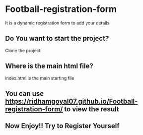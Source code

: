# Football-registration-form
It is a dynamic registration form to add your details

## Do You want to start the project?
 Clone the project 

## Where is the main html file?
index.html is the main starting file 

## You can use https://ridhamgoyal07.github.io/Football-registration-form/ to view the result 

## Now Enjoy!! Try to Register Yourself
